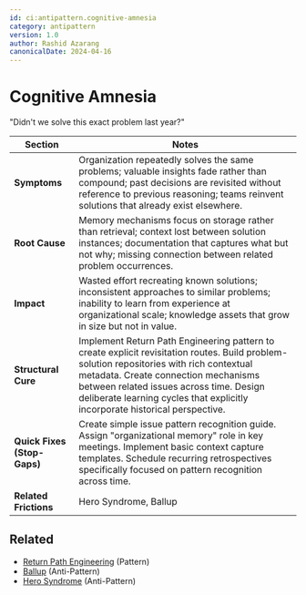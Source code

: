 ```yaml
---
id: ci:antipattern.cognitive-amnesia
category: antipattern
version: 1.0
author: Rashid Azarang
canonicalDate: 2024-04-16
---
```


# Cognitive Amnesia

"Didn't we solve this exact problem last year?"

| Section | Notes |
|---------|-------|
| **Symptoms** | Organization repeatedly solves the same problems; valuable insights fade rather than compound; past decisions are revisited without reference to previous reasoning; teams reinvent solutions that already exist elsewhere. |
| **Root Cause** | Memory mechanisms focus on storage rather than retrieval; context lost between solution instances; documentation that captures what but not why; missing connection between related problem occurrences. |
| **Impact** | Wasted effort recreating known solutions; inconsistent approaches to similar problems; inability to learn from experience at organizational scale; knowledge assets that grow in size but not in value. |
| **Structural Cure** | Implement Return Path Engineering pattern to create explicit revisitation routes. Build problem-solution repositories with rich contextual metadata. Create connection mechanisms between related issues across time. Design deliberate learning cycles that explicitly incorporate historical perspective. |
| **Quick Fixes (Stop-Gaps)** | Create simple issue pattern recognition guide. Assign "organizational memory" role in key meetings. Implement basic context capture templates. Schedule recurring retrospectives specifically focused on pattern recognition across time. |
| **Related Frictions** | Hero Syndrome, Ballup |







## Related

- [Return Path Engineering](../patterns/return-path-engineering.md) (Pattern)
- [Ballup](ballup.md) (Anti-Pattern)
- [Hero Syndrome](hero-syndrome.md) (Anti-Pattern)
